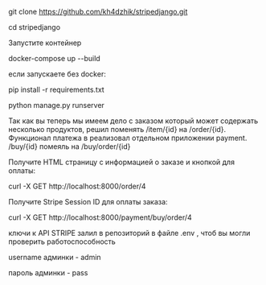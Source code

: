 

git clone https://github.com/kh4dzhik/stripedjango.git

cd stripedjango


Запустите контейнер

docker-compose up --build


если запускаете без docker:

pip install -r requirements.txt

python manage.py runserver


Так как вы теперь мы имеем дело с заказом который может содержать несколько продуктов, решил поменять /item/{id} на /order/{id}.
Функционал платежа в реализовал отдельном приложении payment. /buy/{id} помеяль на /buy/order/{id}

  Получите HTML страницу с информацией о заказе и кнопкой для оплаты:
  
  curl -X GET http://localhost:8000/order/4

  Получите Stripe Session ID для оплаты заказа:
  
  curl -X GET http://localhost:8000/payment/buy/order/4


ключи к API STRIPE залил в репозиторий в файле .env , чтоб вы могли проверить работоспособность

username админки - admin

пароль админки - pass
